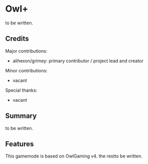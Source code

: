 # Owl+
to be written.
## Credits

Major contributions:
 - alihexon/grimey: primary contributor / project lead and creator

Minor contributions:
 - vacant

Special thanks:
 - vacant

## Summary
to be written.

## Features
This gamemode is based on OwlGaming v4. the restto be written.
